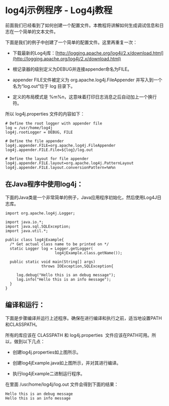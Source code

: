 # log4j示例程序 - Log4j教程

前面我们已经看到了如何创建一个配置文件。本教程将讲解如何生成调试信息和日志在一个简单的文本文件。

下面是我们的例子中创建了一个简单的配置文件。这里再重复一次：

*   下载最新的Log4j库：[http://logging.apache.org/log4j/2.x/download.html](http://logging.apache.org/log4j/2.x/download.html)
*   根记录器的级别定义为DEBUG并连接appender命名为FILE。

*   appender FILE文件被定义为 org.apache.log4j.FileAppender 并写入到一个名为“log.out”位于 log 目录下。

*   定义的布局模式是 %m%n，这意味着打印日志消息之后自动加上一个换行符。

所以 log4j.properties 文件的内容如下：

```
# Define the root logger with appender file
log = /usr/home/log4j
log4j.rootLogger = DEBUG, FILE

# Define the file appender
log4j.appender.FILE=org.apache.log4j.FileAppender
log4j.appender.FILE.File=${log}/log.out

# Define the layout for file appender
log4j.appender.FILE.layout=org.apache.log4j.PatternLayout
log4j.appender.FILE.layout.conversionPattern=%m%n

```

## 在Java程序中使用log4j：

下面的Java类是一个非常简单的例子，Java应用程序初始化，然后使用Log4J日志库。

```
import org.apache.log4j.Logger;

import java.io.*;
import java.sql.SQLException;
import java.util.*;

public class log4jExample{
  /* Get actual class name to be printed on */
  static Logger log = Logger.getLogger(
                      log4jExample.class.getName());

  public static void main(String[] args)
                throws IOException,SQLException{

     log.debug("Hello this is an debug message");
     log.info("Hello this is an info message");
  }
}

```

## 编译和运行：

下面是步骤编译并运行上述程序。确保在进行编译和执行之前，适当地设置PATH和CLASSPATH。

所有的库应该在 CLASSPATH 和 log4j.properties  文件应该在PATH可用。所以，做到以下几点：

*   创建log4j.properties如上图所示。

*   创建log4jExample.java如上图所示，并对其进行编译。

*   执行log4jExample二进制运行程序。

在里面 /usr/home/log4j/log.out 文件会得到下面的结果：

```
Hello this is an debug message
Hello this is an info message
```

 